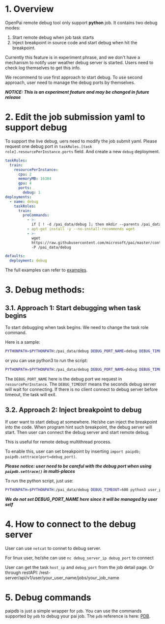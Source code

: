 # 1. Overview

OpenPai remote debug tool only support **python** job. It contains two debug modes:

1. Start remote debug when job task starts
2. Inject breakpoint in source code and start debug when hit the breakpoint.

Currently this feature is in experiment phrase, and we don't have a mechanism to notify user weather debug server is started.
Users need to check log themselves to get this info.

We recommend to use first approach to start debug. To use second approach, user need to manage the debug ports by themselves.

***NOTICE: This is an experiment feature and may be changed in future release***

# 2. Edit the job submission yaml to support debug
To support the live debug, uers need to modify the job submit yaml.
Please request one debug port in `taskRoles.[task role].resourcePerInstance.ports` field.
And create a new `debug` deployment.

```yaml
taskRoles:
  train:
    resourcePerInstance:
      cpu: 2
      memoryMB: 16384
      gpu: 4
      ports:
        debug: 1
deployments:
  - name: debug
    taskRoles:
      train:
        preCommands:
          - >-
            if [ ! -d /pai_data/debug ]; then mkdir --parents /pai_data/debug; fi
          - apt-get install -y --no-install-recommends wget
          - >-
            wget
            https://raw.githubusercontent.com/microsoft/pai/master/contrib/debug-tools/openpaipdb/paipdb.py
            -P /pai_data/debug

defaults:
  deployment: debug
``` 

The full examples can refer to [examples](../examples).

# 3. Debug methods:
## 3.1. Approach 1: Start debugging when task begins
To start debugging when task begins. We need to change the task role command.

Here is a sample:
```bash
PYTHONPATH=$PYTHONPATH:/pai_data/debug DEBUG_PORT_NAME=debug DEBUG_TIMEOUT=600 python -m paipdb user_python_script.py args ...
```
or you can use python3 to run the script:
```bash
PYTHONPATH=$PYTHONPATH:/pai_data/debug DEBUG_PORT_NAME=debug DEBUG_TIMEOUT=600 python3 -m paipdb user_python_script.py args ...
```

The `DEBUG_PORT_NAME` here is the debug port we request in `resourcePerInstance`.
The `DEBUG_TIMEOUT` means the seconds debug server will wait for connecting.
If there is no client connect to debug server before timeout, the task will exit.

## 3.2. Approach 2: Inject breakpoint to debug
If user want to start debug at somewhere. He/she can inject the breakpoint into the code.
When program hint such breakpoint, the debug server will start.
Then user can connect the debug server and start remote debug.

This is useful for remote debug multithread process.

To enable this, user can set breakpoint by inserting `import paipdb; paipdb.settrace(port=debug_port)`.

***Please notice: user need to be careful with the debug port when using `paipdb.settrace()` in multi-places***

To run the python script, just use:
```bash
PYTHONPATH=$PYTHONPATH:/pai_data/debug DEBUG_TIMEOUT=600 python3 user_python_script.py args ...
```

***We do not set DEBUG_PORT_NAME here since it will be managed by user self***

# 4. How to connect to the debug server
User can use `netcat` to connet to debug server.

For linux user, he/she can use `nc debug_server_ip debug_port` to connect

User can get the task `host_ip` and `debug_port` from the job detail page.
Or through restAPI: /rest-server/api/v1/user/your_user_name/jobs/your_job_name

# 5. Debug commands
paipdb is just a simple wrapper for `pdb`.
You can use the commands supported by `pdb` to debug your pai job. The `pdb` reference is here:
[PDB](https://docs.python.org/3/library/pdb.html).
